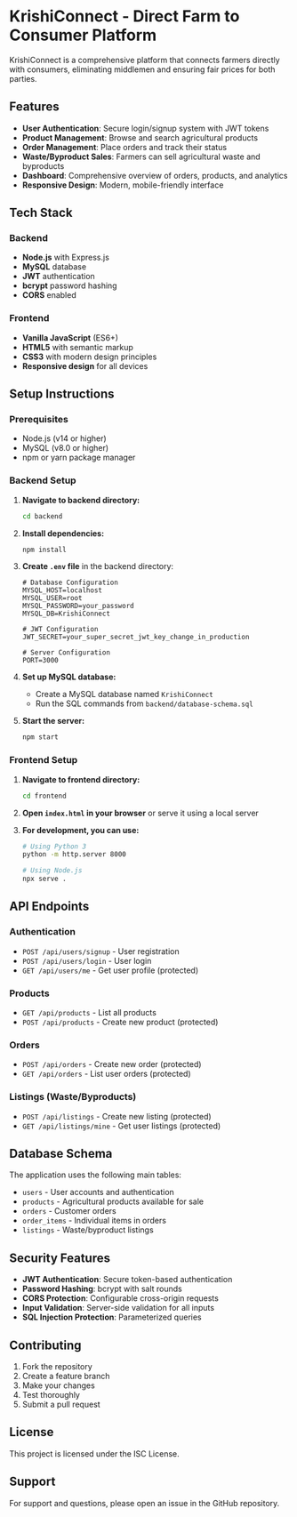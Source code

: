# KrishiConnect - Direct Farm to Consumer Platform

KrishiConnect is a comprehensive platform that connects farmers directly with consumers, eliminating middlemen and ensuring fair prices for both parties.

## Features

- **User Authentication**: Secure login/signup system with JWT tokens
- **Product Management**: Browse and search agricultural products
- **Order Management**: Place orders and track their status
- **Waste/Byproduct Sales**: Farmers can sell agricultural waste and byproducts
- **Dashboard**: Comprehensive overview of orders, products, and analytics
- **Responsive Design**: Modern, mobile-friendly interface

## Tech Stack

### Backend
- **Node.js** with Express.js
- **MySQL** database
- **JWT** authentication
- **bcrypt** password hashing
- **CORS** enabled

### Frontend
- **Vanilla JavaScript** (ES6+)
- **HTML5** with semantic markup
- **CSS3** with modern design principles
- **Responsive design** for all devices

## Setup Instructions

### Prerequisites
- Node.js (v14 or higher)
- MySQL (v8.0 or higher)
- npm or yarn package manager

### Backend Setup

1. **Navigate to backend directory:**
   ```bash
   cd backend
   ```

2. **Install dependencies:**
   ```bash
   npm install
   ```

3. **Create `.env` file** in the backend directory:
   ```env
   # Database Configuration
   MYSQL_HOST=localhost
   MYSQL_USER=root
   MYSQL_PASSWORD=your_password
   MYSQL_DB=KrishiConnect

   # JWT Configuration
   JWT_SECRET=your_super_secret_jwt_key_change_in_production

   # Server Configuration
   PORT=3000
   ```

4. **Set up MySQL database:**
   - Create a MySQL database named `KrishiConnect`
   - Run the SQL commands from `backend/database-schema.sql`

5. **Start the server:**
   ```bash
   npm start
   ```

### Frontend Setup

1. **Navigate to frontend directory:**
   ```bash
   cd frontend
   ```

2. **Open `index.html` in your browser** or serve it using a local server

3. **For development, you can use:**
   ```bash
   # Using Python 3
   python -m http.server 8000
   
   # Using Node.js
   npx serve .
   ```

## API Endpoints

### Authentication
- `POST /api/users/signup` - User registration
- `POST /api/users/login` - User login
- `GET /api/users/me` - Get user profile (protected)

### Products
- `GET /api/products` - List all products
- `POST /api/products` - Create new product (protected)

### Orders
- `POST /api/orders` - Create new order (protected)
- `GET /api/orders` - List user orders (protected)

### Listings (Waste/Byproducts)
- `POST /api/listings` - Create new listing (protected)
- `GET /api/listings/mine` - Get user listings (protected)

## Database Schema

The application uses the following main tables:
- `users` - User accounts and authentication
- `products` - Agricultural products available for sale
- `orders` - Customer orders
- `order_items` - Individual items in orders
- `listings` - Waste/byproduct listings

## Security Features

- **JWT Authentication**: Secure token-based authentication
- **Password Hashing**: bcrypt with salt rounds
- **CORS Protection**: Configurable cross-origin requests
- **Input Validation**: Server-side validation for all inputs
- **SQL Injection Protection**: Parameterized queries

## Contributing

1. Fork the repository
2. Create a feature branch
3. Make your changes
4. Test thoroughly
5. Submit a pull request

## License

This project is licensed under the ISC License.

## Support

For support and questions, please open an issue in the GitHub repository.






